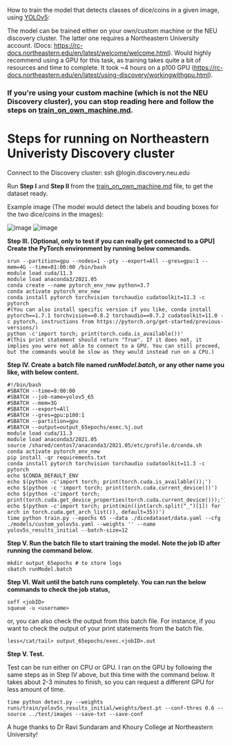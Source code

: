 How to train the model that detects classes of dice/coins in a given image, using [YOLOv5](https://github.com/ultralytics/yolov5):

The model can be trained either on your own/custom machine or the NEU discovery cluster. The latter one requires a Northeastern University account. (Docs: https://rc-docs.northeastern.edu/en/latest/welcome/welcome.html). Would highly recommend using a GPU for this task, as training takes quite a bit of resources and time to complete. It took ~4 hours on a p100 GPU (https://rc-docs.northeastern.edu/en/latest/using-discovery/workingwithgpu.html).

### If you're using your custom machine (which is not the NEU Discovery cluster), you can stop reading here and follow the steps on [train_on_own_machine.md](https://github.com/guptaaka/coin-detection/blob/master/train_on_own_machine.md).

# Steps for running on Northeastern Univeristy Discovery cluster

Connect to the Discovery cluster: ssh <NEU-username>@login.discovery.neu.edu

Run **Step I** and **Step II** from the [train_on_own_machine.md](https://github.com/guptaaka/coin-detection/blob/master/train_on_own_machine.md) file, to get the dataset ready.

  Example image (The model would detect the labels and bouding boxes for the two dice/coins in the images):
  
  ![image](https://user-images.githubusercontent.com/23294197/149733638-bbc43262-76d3-4f7c-877b-e0fa0f8c5411.jpeg)
  ![image](https://user-images.githubusercontent.com/23294197/149734324-0a5a2049-b19c-406c-b8c7-6097c84264db.png)


**Step III. [Optional, only to test if you can really get connected to a GPU] Create the PyTorch environment by running below commands.**

```
srun --partition=gpu --nodes=1 --pty --export=All --gres=gpu:1 --mem=4G --time=01:00:00 /bin/bash 
module load cuda/11.3
module load anaconda3/2021.05
conda create --name pytorch_env_new python=3.7
conda activate pytorch_env_new
conda install pytorch torchvision torchaudio cudatoolkit=11.3 -c pytorch
#(You can also install specific version if you like, conda install pytorch==1.7.1 torchvision==0.8.2 torchaudio==0.7.2 cudatoolkit=11.0 -c pytorch, instructions from https://pytorch.org/get-started/previous-versions/)
python -c'import torch; print(torch.cuda.is_available())'
#(This print statement should return "True". If it does not, it implies you were not able to connect to a GPU. You can still proceed, but the commands would be slow as they would instead run on a CPU.)
```

**Step IV. Create a batch file named _runModel.batch_, or any other name you like, with below content.**

```
#!/bin/bash
#SBATCH --time=8:00:00
#SBATCH --job-name=yolov5_65
#SBATCH --mem=3G
#SBATCH --export=All
#SBATCH --gres=gpu:p100:1
#SBATCH --partition=gpu
#SBATCH --output=output_65epochs/exec.%j.out
module load cuda/11.3
module load anaconda3/2021.05
source /shared/centos7/anaconda3/2021.05/etc/profile.d/conda.sh
conda activate pytorch_env_new
pip install -qr requirements.txt
conda install pytorch torchvision torchaudio cudatoolkit=11.3 -c pytorch
echo $CONDA_DEFAULT_ENV
echo $(python -c'import torch; print(torch.cuda.is_available());')
echo $(python -c 'import torch; print(torch.cuda.current_device())')
echo $(python -c'import torch; print(torch.cuda.get_device_properties(torch.cuda.current_device()));')
echo $(python -c'import torch; print(min((int(arch.split("_")[1]) for arch in torch.cuda.get_arch_list()), default=35))')
time python train.py --epochs 65 --data ./dicedataset/data.yaml --cfg ./models/custom_yolov5s.yaml --weights '' --name yolov5s_results_initial --batch-size=12
```
  
**Step V. Run the batch file to start training the model. Note the job ID after running the command below.**
```
mkdir output_65epochs # to store logs
sbatch runModel.batch
```
**Step VI. Wait until the batch runs completely. You can run the below commands to check the job status,**
```
seff <jobID>
squeue -u <username>
```
or, you can also check the output from this batch file. For instance, if you want to check the output of your print statements from the batch file.
```
less</cat/tail> output_65epochs/exec.<jobID>.out
```
**Step V. Test.**

Test can be run either on CPU or GPU. I ran on the GPU by following the same steps as in Step IV above, but this time with the command below. It takes about 2-3 minutes to finish, so you can request a different GPU for less amount of time. 

```
time python detect.py --weights runs/train/yolov5s_results_initial/weights/best.pt --conf-thres 0.6 --source ../test/images --save-txt --save-conf
```
A huge thanks to Dr Ravi Sundaram and Khoury College at Northeastern University!
